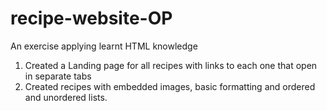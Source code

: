 # recipe-website-OP
An exercise applying learnt HTML knowledge
1. Created a Landing page for all recipes with links to each one that open in separate tabs
2. Created recipes with embedded images, basic formatting and ordered and unordered lists.